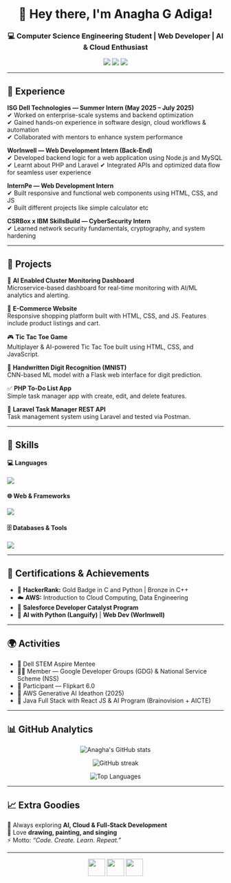 <h1 align="center">👋 Hey there, I'm Anagha G Adiga!</h1>
<h3 align="center">💻 Computer Science Engineering Student | Web Developer | AI & Cloud Enthusiast</h3>

<p align="center">
  <a href="mailto:anaghagadiga2004@gmail.com"><img src="https://img.shields.io/badge/-Email-D14836?style=flat&logo=gmail&logoColor=white"></a>
  <a href="https://www.linkedin.com/in/anagha-g-adiga-577567259"><img src="https://img.shields.io/badge/-LinkedIn-0077B5?style=flat&logo=linkedin&logoColor=white"></a>
  <a href="https://github.com/AnaghaGAdiga"><img src="https://img.shields.io/badge/-GitHub-181717?style=flat&logo=github&logoColor=white"></a>
</p>

---

## 💼 Experience

**ISG Dell Technologies — Summer Intern (May 2025 – July 2025)**  
✔ Worked on enterprise-scale systems and backend optimization  
✔ Gained hands-on experience in software design, cloud workflows & automation  
✔ Collaborated with mentors to enhance system performance  

**WorInwell — Web Development Intern (Back-End)**  
✔ Developed backend logic for a web application using Node.js and MySQL  
✔ Learnt about PHP and Laravel
✔ Integrated APIs and optimized data flow for seamless user experience  

**InternPe — Web Development Intern**  
✔ Built responsive and functional web components using HTML, CSS, and JS  
✔ Built different projects like simple calculator etc

**CSRBox x IBM SkillsBuild — CyberSecurity Intern**  
✔ Learned network security fundamentals, cryptography, and system hardening  

---

## 🚀 Projects

🍔 **AI Enabled Cluster Monitoring Dashboard**  
Microservice-based dashboard for real-time monitoring with AI/ML analytics and alerting.

🛒 **E-Commerce Website**  
Responsive shopping platform built with HTML, CSS, and JS. Features include product listings and cart.

🎮 **Tic Tac Toe Game**  
Multiplayer & AI-powered Tic Tac Toe built using HTML, CSS, and JavaScript.

🧠 **Handwritten Digit Recognition (MNIST)**  
CNN-based ML model with a Flask web interface for digit prediction.

✅ **PHP To-Do List App**  
Simple task manager app with create, edit, and delete features.

🧩 **Laravel Task Manager REST API**  
Task management system using Laravel and tested via Postman.

---

## 🧠 Skills

#### 💻 Languages
<p align="left">
  <img src="https://skillicons.dev/icons?i=c,cpp,java,python,js,php,html,css,sql" />
</p>

#### 🌐 Web & Frameworks
<p align="left">
  <img src="https://skillicons.dev/icons?i=react,nodejs,spring,bootstrap,vite" />
</p>

#### 🗄️ Databases & Tools
<p align="left">
  <img src="https://skillicons.dev/icons?i=mysql,mongodb,postgres,docker,git,github" />
</p>

---

## 🏅 Certifications & Achievements
- 🥇 **HackerRank:** Gold Badge in C and Python | Bronze in C++  
- ☁️ **AWS:** Introduction to Cloud Computing, Data Engineering  
- 💬 **Salesforce Developer Catalyst Program**  
- 🧠 **AI with Python (Languify)** | **Web Dev (WorInwell)**  

---

## 🌍 Activities
- 💫 Dell STEM Aspire Mentee  
- 👩‍💻 Member — Google Developer Groups (GDG) & National Service Scheme (NSS)  
- 🚀 Participant — Flipkart <Girls Wanna Code/> 6.0  
- 🤖 AWS Generative AI Ideathon (2025)  
- 🧩 Java Full Stack with React JS & AI Program (Brainovision + AICTE)  

---

## 📊 GitHub Analytics

<p align="center">
  <img src="https://github-readme-stats.vercel.app/api?username=AnaghaGAdiga&show_icons=true&theme=radical" alt="Anagha's GitHub stats" />
</p>

<p align="center">
  <img src="https://github-readme-streak-stats.herokuapp.com/?user=AnaghaGAdiga&theme=radical" alt="GitHub streak" />
</p>

<p align="center">
  <img src="https://github-readme-stats.vercel.app/api/top-langs/?username=AnaghaGAdiga&layout=compact&theme=radical" alt="Top Languages" />
</p>

---

## 📈 Extra Goodies

🌱 Always exploring **AI, Cloud & Full-Stack Development**  
🎨 Love **drawing, painting, and singing**  
⚡ Motto: *“Code. Create. Learn. Repeat.”*

---

<p align="center">
  <a href="mailto:anaghagadiga2004@gmail.com"><img src="https://img.icons8.com/color/48/gmail-new.png" width="40"/></a>
  <a href="https://www.linkedin.com/in/anagha-g-adiga-577567259"><img src="https://img.icons8.com/color/48/linkedin.png" width="40"/></a>
  <a href="https://github.com/AnaghaGAdiga"><img src="https://img.icons8.com/ios-filled/50/ffffff/github.png" width="40"/></a>
</p>
